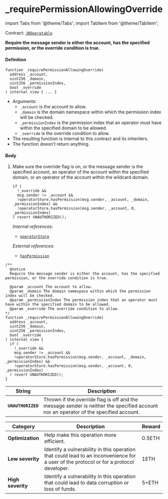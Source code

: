 # _requirePermissionAllowingOverride

import Tabs from '@theme/Tabs';
import TabItem from '@theme/TabItem';

Contract: [`JBOperatable`](/docs/v4/deprecated/v3/api/contracts/or-abstract/jboperatable/README.md)​‌

<Tabs>
<TabItem value="Step by step" label="Step by step">

**Require the message sender is either the account, has the specified permission, or the override condition is true.**

#### Definition

```
function _requirePermissionAllowingOverride(
  address _account,
  uint256 _domain,
  uint256 _permissionIndex,
  bool _override
) internal view { ... }
```

* Arguments:
  * `_account` is the account to allow.
  * `_domain` is the domain namespace within which the permission index will be checked.
  * `_permissionIndex` is the permission index that an operator must have within the specified domain to be allowed.
  * `_override` is the override condition to allow.
* The resulting function is internal to this contract and its inheriters.
* The function doesn't return anything.

#### Body

1.  Make sure the override flag is on, or the message sender is the specified account, an operator of the account within the specified domain, or an operator of the account within the wildcard domain.

    ```
    if (
      !_override &&
      msg.sender != _account &&
      !operatorStore.hasPermission(msg.sender, _account, _domain, _permissionIndex) &&
      !operatorStore.hasPermission(msg.sender, _account, 0, _permissionIndex)
    ) revert UNAUTHORIZED();
    ```

    _Internal references:_

    * [`operatorStore`](/docs/v4/deprecated/v3/api/contracts/or-abstract/jboperatable/properties/operatorstore.md)

    _External references:_

    * [`hasPermission`](/docs/v4/deprecated/v3/api/contracts/jboperatorstore/read/haspermission.md)

</TabItem>

<TabItem value="Code" label="Code">

```
/**
  @notice
  Require the message sender is either the account, has the specified permission, or the override condition is true.

  @param _account The account to allow.
  @param _domain The domain namespace within which the permission index will be checked.
  @param _permissionIndex The permission index that an operator must have within the specified domain to be allowed.
  @param _override The override condition to allow.
*/
function _requirePermissionAllowingOverride(
  address _account,
  uint256 _domain,
  uint256 _permissionIndex,
  bool _override
) internal view {
  if (
    !_override &&
    msg.sender != _account &&
    !operatorStore.hasPermission(msg.sender, _account, _domain, _permissionIndex) &&
    !operatorStore.hasPermission(msg.sender, _account, 0, _permissionIndex)
  ) revert UNAUTHORIZED();
}
```

</TabItem>

<TabItem value="Errors" label="Errors">

| String                    | Description                                            |
| ------------------------- | ------------------------------------------------------ |
| **`UNAUTHORIZED`** | Thrown if the override flag is off and the message sender is neither the specified account nor an operator of the specified account. |

</TabItem>

<TabItem value="Bug bounty" label="Bug bounty">

| Category          | Description                                                                                                                            | Reward |
| ----------------- | -------------------------------------------------------------------------------------------------------------------------------------- | ------ |
| **Optimization**  | Help make this operation more efficient.                                                                                               | 0.5ETH |
| **Low severity**  | Identify a vulnerability in this operation that could lead to an inconvenience for a user of the protocol or for a protocol developer. | 1ETH   |
| **High severity** | Identify a vulnerability in this operation that could lead to data corruption or loss of funds.                                        | 5+ETH  |

</TabItem>
</Tabs>
